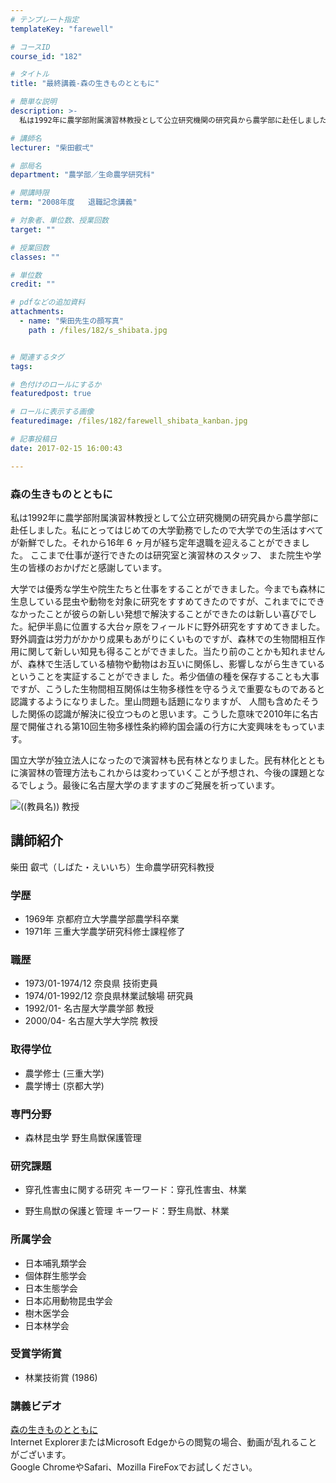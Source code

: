 ```yaml
---
# テンプレート指定
templateKey: "farewell"

# コースID
course_id: "182"

# タイトル
title: "最終講義-森の生きものとともに"

# 簡単な説明
description: >-
  私は1992年に農学部附属演習林教授として公立研究機関の研究員から農学部に赴任しました。私にとってはじめての大学勤務でしたので大学での生活はすべてが新鮮でした。それから16年 6 ヶ月が経ち定年退...

# 講師名
lecturer: "柴田叡弌"

# 部局名
department: "農学部／生命農学研究科"

# 開講時限
term: "2008年度	退職記念講義"

# 対象者、単位数、授業回数
target: ""

# 授業回数
classes: ""

# 単位数
credit: ""

# pdfなどの追加資料
attachments: 
  - name: "柴田先生の顔写真" 
    path : /files/182/s_shibata.jpg


# 関連するタグ
tags:

# 色付けのロールにするか
featuredpost: true

# ロールに表示する画像
featuredimage: /files/182/farewell_shibata_kanban.jpg

# 記事投稿日
date: 2017-02-15 16:00:43

---
```

### 森の生きものとともに 

私は1992年に農学部附属演習林教授として公立研究機関の研究員から農学部に赴任しました。私にとってはじめての大学勤務でしたので大学での生活はすべてが新鮮でした。それから16年 6 ヶ月が経ち定年退職を迎えることができました。 ここまで仕事が遂行できたのは研究室と演習林のスタッフ、 また院生や学生の皆様のおかげだと感謝しています。 

大学では優秀な学生や院生たちと仕事をすることができました。今までも森林に生息している昆虫や動物を対象に研究をすすめてきたのですが、これまでにできなかったことが彼らの新しい発想で解決することができたのは新しい喜びでした。紀伊半島に位置する大台ヶ原をフィールドに野外研究をすすめてきました。野外調査は労力がかかり成果もあがりにくいものですが、森林での生物間相互作用に関して新しい知見も得ることができました。当たり前のことかも知れませんが、森林で生活している植物や動物はお互いに関係し、影響しながら生きているということを実証することができまし た。希少価値の種を保存することも大事ですが、こうした生物間相互関係は生物多様性を守るうえで重要なものであると 認識するようになりました。里山問題も話題になりますが、 人間も含めたそうした関係の認識が解決に役立つものと思います。こうした意味で2010年に名古屋で開催される第10回生物多様性条約締約国会議の行方に大変興味をもっています。 

国立大学が独立法人になったので演習林も民有林となりました。民有林化とともに演習林の管理方法もこれからは変わっていくことが予想され、今後の課題となるでしょう。最後に名古屋大学のますますのご発展を祈っています。

![((教員名)) 教授](/files/182/s_shibata.jpg) 
## 講師紹介

柴田 叡弌（しばた・えいいち）生命農学研究科教授 

### 学歴

  * 1969年 京都府立大学農学部農学科卒業
  * 1971年 三重大学農学研究科修士課程修了

### 職歴

  * 1973/01-1974/12 奈良県 技術吏員
  * 1974/01-1992/12 奈良県林業試験場 研究員
  * 1992/01- 名古屋大学農学部 教授
  * 2000/04- 名古屋大学大学院 教授

### 取得学位

  * 農学修士 (三重大学)
  * 農学博士 (京都大学)

### 専門分野

  * 森林昆虫学 野生鳥獣保護管理

### 研究課題

  * 穿孔性害虫に関する研究
キーワード：穿孔性害虫、林業

  * 野生鳥獣の保護と管理
キーワード：野生鳥獣、林業

### 所属学会

  * 日本哺乳類学会
  * 個体群生態学会
  * 日本生態学会
  * 日本応用動物昆虫学会
  * 樹木医学会
  * 日本林学会

### 受賞学術賞

  * 林業技術賞 (1986)
### 講義ビデオ

[森の生きものとともに](http://nuvideo.media.nagoya-u.ac.jp/embed/260c2f376049120d898f89adf98bb1d3e428656a)  
Internet ExplorerまたはMicrosoft Edgeからの閲覧の場合、動画が乱れることがございます。  
Google ChromeやSafari、Mozilla FireFoxでお試しください。